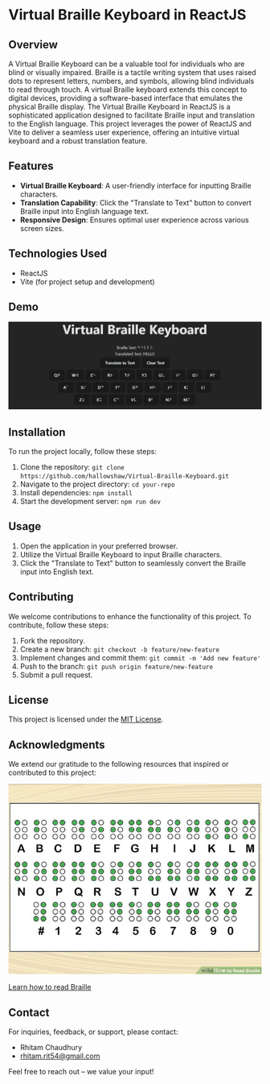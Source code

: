 # Virtual Braille Keyboard in ReactJS


## Overview

A Virtual Braille Keyboard can be a valuable tool for individuals who are blind or visually impaired. Braille is a tactile writing system that uses raised dots to represent letters, numbers, and symbols, allowing blind individuals to read through touch. A virtual Braille keyboard extends this concept to digital devices, providing a software-based interface that emulates the physical Braille display. The Virtual Braille Keyboard in ReactJS is a sophisticated application designed to facilitate Braille input and translation to the English language. This project leverages the power of ReactJS and Vite to deliver a seamless user experience, offering an intuitive virtual keyboard and a robust translation feature. 

## Features

- **Virtual Braille Keyboard**: A user-friendly interface for inputting Braille characters.
- **Translation Capability**: Click the "Translate to Text" button to convert Braille input into English language text.
- **Responsive Design**: Ensures optimal user experience across various screen sizes.

## Technologies Used

- ReactJS
- Vite (for project setup and development)

## Demo

<img src="https://github.com/hallowshaw/Virtual-Braille-Keyboard/blob/main/public/ss2.png">

## Installation

To run the project locally, follow these steps:

1. Clone the repository: `git clone https://github.com/hallowshaw/Virtual-Braille-Keyboard.git`
2. Navigate to the project directory: `cd your-repo`
3. Install dependencies: `npm install`
4. Start the development server: `npm run dev`

## Usage

1. Open the application in your preferred browser.
2. Utilize the Virtual Braille Keyboard to input Braille characters.
3. Click the "Translate to Text" button to seamlessly convert the Braille input into English text.

## Contributing

We welcome contributions to enhance the functionality of this project. To contribute, follow these steps:

1. Fork the repository.
2. Create a new branch: `git checkout -b feature/new-feature`
3. Implement changes and commit them: `git commit -m 'Add new feature'`
4. Push to the branch: `git push origin feature/new-feature`
5. Submit a pull request.

## License

This project is licensed under the [MIT License](LICENSE).

## Acknowledgments

We extend our gratitude to the following resources that inspired or contributed to this project:

<img src="https://github.com/hallowshaw/Virtual-Braille-Keyboard/blob/main/public/ss1.jpg">

[Learn how to read Braille](https://www.wikihow.com/Read-Braille)

## Contact

For inquiries, feedback, or support, please contact:

- Rhitam Chaudhury
- rhitam.rit54@gmail.com

Feel free to reach out – we value your input!
